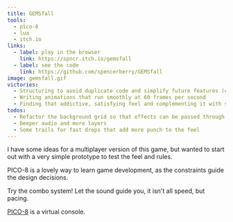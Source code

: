 ```yaml
---
title: GEMSfall
tools:
  - pico-8
  - lua
  - itch.io
links:
  - label: play in the browser
    link: https://spncr.itch.io/gemsfall
  - label: see the code
    link: https://github.com/spencerberry/GEMSfall
image: gemsfall.gif
victories:
  - Structuring to avoid duplicate code and simplify future features (cells,  block, board)
  - Writing animations that run smoothly at 60 frames per second
  - Finding that addictive, satisfying feel and complementing it with sound and mechanics
todos:
  - Refactor the background grid so that effects can be passed through it
  - Deeper audio and more layers
  - Some trails for fast drops that add more punch to the feel
---
```


I have some ideas for a multiplayer version of this game, but wanted to start out with a very simple prototype to test the feel and rules.

PICO-8 is a lovely way to learn game development, as the constraints guide the design decisions.

Try the combo system! Let the sound guide you, it isn't all speed, but pacing.

[PICO-8](https://www.lexaloffle.com/pico-8.php "PICO-8 Fantasy Console") is a virtual console.
